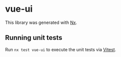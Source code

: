 # vue-ui

This library was generated with [Nx](https://nx.dev).

## Running unit tests

Run `nx test vue-ui` to execute the unit tests via [Vitest](https://vitest.dev/).
